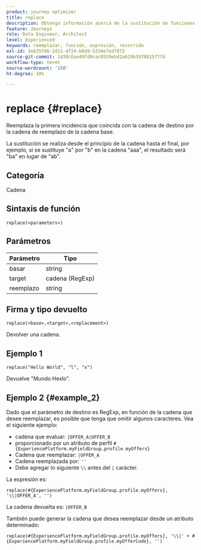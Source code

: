 ```yaml
---
product: journey optimizer
title: replace
description: Obtenga información acerca de la sustitución de funciones
feature: Journeys
role: Data Engineer, Architect
level: Experienced
keywords: reemplazar, función, expresión, recorrido
exl-id: 3eb35fd6-2d11-4f24-b0d9-5334e7ed7872
source-git-commit: 1d30c6ae49fd0cac0559eb42a629b59708157f7d
workflow-type: tm+mt
source-wordcount: '150'
ht-degree: 10%

---
```


# replace {#replace}

Reemplaza la primera incidencia que coincida con la cadena de destino por la cadena de reemplazo de la cadena base.

La sustitución se realiza desde el principio de la cadena hasta el final, por ejemplo, si se sustituye &quot;a&quot; por &quot;b&quot; en la cadena &quot;aaa&quot;, el resultado será &quot;ba&quot; en lugar de &quot;ab&quot;.

## Categoría

Cadena

## Sintaxis de función

`replace(<parameters>)`

## Parámetros

| Parámetro | Tipo |
|-----------|--------------|
| basar | string |
| target | cadena (RegExp) |
| reemplazo | string |

## Firma y tipo devuelto

`replace(<base>,<target>,<replacement>)`

Devolver una cadena.

## Ejemplo 1

`replace("Hello World", "l", "x")`

Devuelve &quot;Mundo Hexlo&quot;.

## Ejemplo 2 {#example_2}

Dado que el parámetro de destino es RegExp, en función de la cadena que desee reemplazar, es posible que tenga que omitir algunos caracteres. Vea el siguiente ejemplo:

* cadena que evaluar: `|OFFER_A|OFFER_B`
* proporcionado por un atributo de perfil `#{ExperiencePlatform.myFieldGroup.profile.myOffers}`
* Cadena que reemplazar: `|OFFER_A`
* Cadena reemplazada por: `''`
* Debe agregar lo siguiente `\\` antes del `|` carácter.

La expresión es:

`replace(#{ExperiencePlatform.myFieldGroup.profile.myOffers}, '\\|OFFER_A', '')`

La cadena devuelta es: `|OFFER_B`

También puede generar la cadena que desea reemplazar desde un atributo determinado:

`replace(#{ExperiencePlatform.myFieldGroup.profile.myOffers}, '\\|' + #{ExperiencePlatform.myFieldGroup.profile.myOfferCode}, '')`
